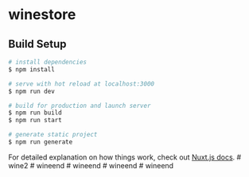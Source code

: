 # winestore

## Build Setup

```bash
# install dependencies
$ npm install

# serve with hot reload at localhost:3000
$ npm run dev

# build for production and launch server
$ npm run build
$ npm run start

# generate static project
$ npm run generate
```

For detailed explanation on how things work, check out [Nuxt.js docs](https://nuxtjs.org).
#   w i n e 2  
 #   w i n e e n d  
 #   w i n e e n d  
 #   w i n e e n d  
 #   w i n e e n d  
 